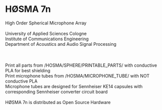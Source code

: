 ﻿# HØSMA 7n
High Order Spherical Microphone Array
<br><br> 
University of Applied Sciences Cologne<br> 
Institute of Communications Engineering<br> 
Department of Acoustics and Audio Signal Processing<br> 
<br> 
<br> 
<br> 
Print all parts from /HOSMA/SPHERE/PRINTABLE_PARTS/ with conductive PLA for best shielding<br> 
Print microphone tubes from /HOSMA/MICROPHONE_TUBE/ with NOT conductive PLA<br> 
Microphone tubes are designed for Sennheiser KE14 capsules with corresponding Sennheiser converter circuit board<br> 
<br> 
HØSMA 7n is distributed as Open Source Hardware <br> 